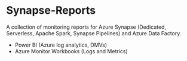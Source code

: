 # Synapse-Reports

A collection of monitoring reports for Azure Synapse (Dedicated, Serverless, Apache Spark, Synapse Pipelines) and Azure Data Factory.
- Power BI (Azure log analytics, DMVs)
- Azure Monitor Workbooks (Logs and Metrics) 
